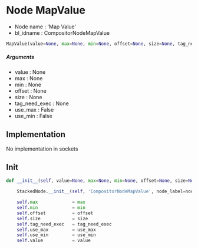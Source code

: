# Node MapValue

- Node name : 'Map Value'
- bl_idname : CompositorNodeMapValue


``` python
MapValue(value=None, max=None, min=None, offset=None, size=None, tag_need_exec=None, use_max=False, use_min=False, node_label=None, node_color=None)
```
##### Arguments

- value : None
- max : None
- min : None
- offset : None
- size : None
- tag_need_exec : None
- use_max : False
- use_min : False

## Implementation

No implementation in sockets

## Init

``` python
def __init__(self, value=None, max=None, min=None, offset=None, size=None, tag_need_exec=None, use_max=False, use_min=False, node_label=None, node_color=None):

    StackedNode.__init__(self, 'CompositorNodeMapValue', node_label=node_label, node_color=node_color)

    self.max             = max
    self.min             = min
    self.offset          = offset
    self.size            = size
    self.tag_need_exec   = tag_need_exec
    self.use_max         = use_max
    self.use_min         = use_min
    self.value           = value
```
